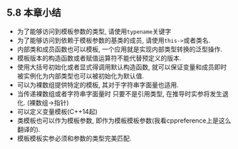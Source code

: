 ## 5.8 本章小结



- 为了能够访问到模板参数的类型, 请使用`typename`关键字
- 为了能够访问到依赖于模板参数的基类的成员, 请使用`this->`或者类名.
- 内部类和成员函数也可以模板, 一个应用就是实现内部类型转换的泛型操作.
- 模板版本的构造函数或者赋值运算符不能代替预定义的版本.
- 使用大括号初始化或者显式得调用默认构造函数, 就可以保证变量和成员即时被实例化为内部类型也可以被初始化为默认值.
- 可以为裸数组提供特定的模板, 其对于字符串字面量也适用.
- 当传递裸数组或者字符串字面量时 只要不是引用类型, 在推导时实参将发生退化. (裸数组->指针)
- 可以定义变量模板(C++14起)
- 类模板也可以作为模板参数, 即作为模板模板参数(我看cppreference上是这么翻译的).
- 模板模板实参必须和参数的类型完美匹配.

